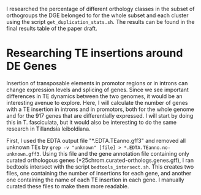I researched the percentage of different orthology classes in the subset of orthogroups the DGE belonged to for the whole subset and each cluster using the script `get_duplication_stats.sh`. The results can be found in the final results table of the paper draft.


# Researching TE insertions around DE Genes

Insertion of transposable elements in promotor regions or in introns can change expression levels and splicing of genes. Since we see important differences in TE dynamics between the two genomes, it would be an interesting avenue to explore. Here, I will calculate the number of genes with a TE insertion in introns and in promotors, both for the whole genome and for the 917 genes that are differentially expressed. I will start by doing this in T. fasciculata, but it would also be interesting to do the same research in Tillandsia leiboldiana.

First, I used the EDTA output file "*.EDTA.TEanno.gff3" and removed all unknown TEs by `grep -v "unknown" [file] > *.EDTA.TEanno.no-unknown.gff3`. Using this file and the gene annotation file containing only curated orthologous genes (*25chrom.curated-orthologs.genes.gff), I ran bedtools intersect with the script `bedtools_intersect.sh`. This creates two files, one containing the number of insertions for each gene, and another one containing the name of each TE insertion in each gene. I manually curated these files to make them more readable.
